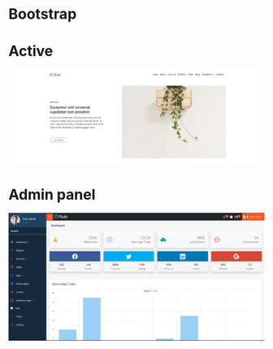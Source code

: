 # Bootstrap

<h1> Active </h1>

<a href="https://activee.netlify.app/"> <img src="https://github.com/BRajendra10/Bootstrap/blob/eae68ab8d963b640c6eb51d2ca91ae3e3dd619f5/Active.png"> </a>

<h1> Admin panel </h1>

<img src="https://github.com/BRajendra10/Bootstrap/blob/984d650d5bf408998437be70cf343cce04ce290c/Admin-panel.png">
